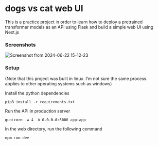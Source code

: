 # dogs vs cat web UI
This is a practice project in order to learn how to deploy a pretrained transformer models as an API using Flask and build a simple web UI using Next.js


### Screenshots
![Screenshot from 2024-06-22 15-12-23](https://github.com/JohnEsleyer/dogs-vs-cats-web-UI/assets/66754038/0882d80c-fb6d-4939-8958-2550f53301da)


### Setup
<p>(Note that this project was built in linux. I'm not sure the same process applies to other operating systems such as windows)</p>

Install the python dependencies
```
pip3 install -r requirements.txt
```

Run the API in production server
```
gunicorn -w 4 -b 0.0.0.0:5000 app:app
```

In the web directory, run the following command
```
npm run dev
```

